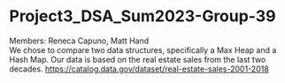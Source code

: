 # Project3_DSA_Sum2023-Group-39
Members: Reneca Capuno, Matt Hand   
We chose to compare two data structures, specifically a Max Heap and a Hash Map.
Our data is based on the real estate sales from the last two decades.
https://catalog.data.gov/dataset/real-estate-sales-2001-2018


